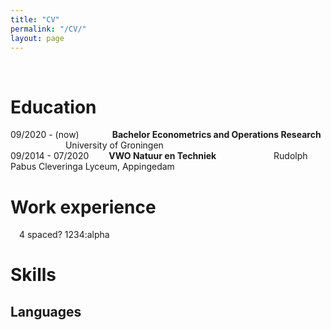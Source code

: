 ```yaml
---
title: "CV"
permalink: "/CV/"
layout: page
---
```

&nbsp;
&ensp;
&emsp;
# Education
09/2020 - (now)&emsp;&emsp;&emsp;&nbsp;&ensp;**Bachelor Econometrics and Operations Research**
&emsp;&emsp;&emsp;&emsp;&emsp;&emsp;&nbsp;University of Groningen                
09/2014 - 07/2020&emsp;&emsp;&nbsp;**VWO Natuur en Techniek**
&emsp;&emsp;&emsp;&emsp;&emsp;&emsp;&nbsp;Rudolph Pabus Cleveringa Lyceum, Appingedam
# Work experience
&emsp;4 spaced?
1234:alpha

# Skills
## Languages

